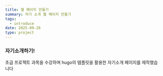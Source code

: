 ```yaml
---
title: 웹 페이지 만들기
summary: 자기 소개 웹 페이지 만들기
tags:
  - introduce
date: 2025-09-26
type: project
---
```


### 자기소개하기!

초급 프로젝트 과목을 수강하며
hugo의 템플릿을 활용한 자기소개 페이지를 제작했습니다
